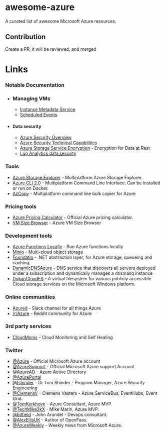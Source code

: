 # awesome-azure
A curated list of awesome Microsoft Azure resources.

## Contribution
Create a PR, it will be reviewed, and merged

# Links

### Notable Documentation
* ### Managing VMs
    * [Instance Metadata Service](https://docs.microsoft.com/en-us/azure/virtual-machines/linux/instance-metadata-service)
    * [Scheduled Events](https://docs.microsoft.com/en-us/azure/virtual-machines/linux/scheduled-events)
* #### Data security
    * [Azure Security Overview](https://docs.microsoft.com/en-us/azure/security/azure-security)
    * [Azure Security Technical Capabilities](https://docs.microsoft.com/en-us/azure/security/azure-security-technical-capabilities)
    * [Azure Storage Service Encryption](https://docs.microsoft.com/en-us/azure/storage/common/storage-service-encryption) - Encryption for Data at Rest
    * [Log Analytics data security](https://docs.microsoft.com/en-us/azure/log-analytics/log-analytics-security)

### Tools
* [Azure Storage Explorer](https://azure.microsoft.com/en-us/features/storage-explorer/) - Multiplatform Azure Storage Explorer.
* [Azure CLI 2.0](https://docs.microsoft.com/en-us/cli/azure/install-azure-cli?view=azure-cli-latest) - Multiplatform Command Line Interface. Can be installed or run on Docker.
* [AzCopy](https://docs.microsoft.com/en-us/azure/storage/common/storage-use-azcopy) - Multiplatform command line bulk copier for Azure

### Pricing tools
* [Azure Pricing Calculator](https://azure.microsoft.com/en-gb/pricing/calculator/) - Official Azure pricing calculator.
* [VM Size Browser](http://vmsizebrowser.azurewebsites.net/) - Azure VM Size Browser

### Development tools
* [Azure Functions Locally](https://docs.microsoft.com/en-us/azure/azure-functions/functions-run-local) - Run Azure functions locally
* [Minio](https://www.minio.io/) - Multi-cloud object storage
* [Foundatio](https://github.com/FoundatioFx/Foundatio) - .NET abstraction layer, for Azure storage, queueing and caching.
* [DynamicDNSAzure](https://github.com/ivanthelad/dynamicdnsazure) - DNS service that discovers all servers deployed under a subscription and dynamically manages a dnsmasq instance
* [DokanCloudFS](https://github.com/viciousviper/DokanCloudFS) - A virtual filesystem for various publicly accessible Cloud storage services on the Microsoft Windows platform.

### Online communities
* [Azured](http://azured.io/) - Slack channel for all things Azure
* [/r/Azure](https://www.reddit.com/r/AZURE/) - Reddit community for Azure

### 3rd party services
* [CloudMonix](http://www.cloudmonix.com/) - Cloud Monitoring and Self Healing

### Twitter
* [@Azure](https://twitter.com/Azure) - Official Microsoft Azure account
* [@AzureSupport](https://twitter.com/AzureSupport) - Official Microsoft Azure support Account
* [@AzureAD](https://twitter.com/azuread) - Azure Active Directory
* [@AzurePortal](https://twitter.com/AzurePortal)
* [@tshinder](https://twitter.com/tshinder) - Dr Tom Shinder - Program Manager, Azure Security Engineering
* [@ClemensV](https://twitter.com/clemensv) - Clemens Vasters - Azure ServiceBus, EventHubs, Event Grid.
* [@TomKerkhove](https://twitter.com/TomKerkhove) - Azure Consultant, Azure MVP.
* [@TechMike2kX](https://twitter.com/TechMike2kX) - Mike Marin, Azure MVP.
* [@bitfield](https://twitter.com/bitfield) - John Arundel - Devops consultant.
* [@AlexEllisUK](https://twitter.com/alexellisuk) - Author of OpenFaas.
* [@AzureWeekly](https://twitter.com/AzureWeekly) - Weekly news from Microsoft Azure.
